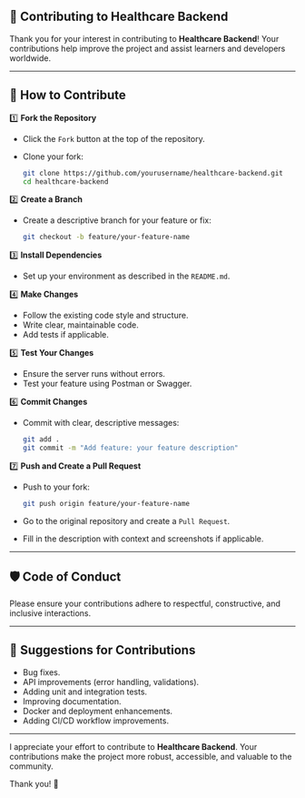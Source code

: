 ## 🤝 Contributing to Healthcare Backend

Thank you for your interest in contributing to **Healthcare Backend**! Your contributions help improve the project and assist learners and developers worldwide.

---

## 📝 How to Contribute

1️⃣ **Fork the Repository**

* Click the `Fork` button at the top of the repository.
* Clone your fork:

  ```bash
  git clone https://github.com/yourusername/healthcare-backend.git
  cd healthcare-backend
  ```

2️⃣ **Create a Branch**

* Create a descriptive branch for your feature or fix:

  ```bash
  git checkout -b feature/your-feature-name
  ```

3️⃣ **Install Dependencies**

* Set up your environment as described in the `README.md`.

4️⃣ **Make Changes**

* Follow the existing code style and structure.
* Write clear, maintainable code.
* Add tests if applicable.

5️⃣ **Test Your Changes**

* Ensure the server runs without errors.
* Test your feature using Postman or Swagger.

6️⃣ **Commit Changes**

* Commit with clear, descriptive messages:

  ```bash
  git add .
  git commit -m "Add feature: your feature description"
  ```

7️⃣ **Push and Create a Pull Request**

* Push to your fork:

  ```bash
  git push origin feature/your-feature-name
  ```
* Go to the original repository and create a `Pull Request`.
* Fill in the description with context and screenshots if applicable.

---

## 🛡️ Code of Conduct

Please ensure your contributions adhere to respectful, constructive, and inclusive interactions.

---

## 🚀 Suggestions for Contributions

* Bug fixes.
* API improvements (error handling, validations).
* Adding unit and integration tests.
* Improving documentation.
* Docker and deployment enhancements.
* Adding CI/CD workflow improvements.

---

I appreciate your effort to contribute to **Healthcare Backend**. Your contributions make the project more robust, accessible, and valuable to the community.

Thank you! 🚀
